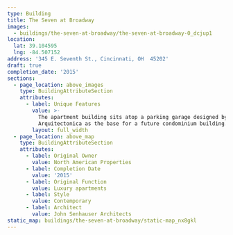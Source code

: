 ```yaml
---
type: Building
title: The Seven at Broadway
images:
  - buildings/the-seven-at-broadway/the-seven-at-broadway-0_dcjup1
location:
  lat: 39.104595
  lng: -84.507152
address: '345 E. Seventh St., Cincinnati, OH  45202'
draft: true
completion_date: '2015'
sections:
  - page_location: above_images
    type: BuildingAttributeSection
    attributes:
      - label: Unique Features
        value: >-
          The apartment building sits atop a parking garage designed by
          Arquitectonica as the base for a future condominium building.
        layout: full_width
  - page_location: above_map
    type: BuildingAttributeSection
    attributes:
      - label: Original Owner
        value: North American Properties
      - label: Completion Date
        value: '2015'
      - label: Original Function
        value: Luxury apartments
      - label: Style
        value: Contemporary
      - label: Architect
        value: John Senhauser Architects
static_map: buildings/the-seven-at-broadway/static-map_nx8gkl
---
```

